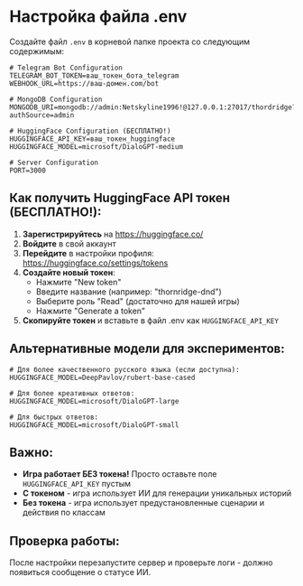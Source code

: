 # Настройка файла .env

Создайте файл `.env` в корневой папке проекта со следующим содержимым:

```env
# Telegram Bot Configuration
TELEGRAM_BOT_TOKEN=ваш_токен_бота_telegram
WEBHOOK_URL=https://ваш-домен.com/bot

# MongoDB Configuration  
MONGODB_URI=mongodb://admin:Netskyline1996!@127.0.0.1:27017/thordridge?authSource=admin

# HuggingFace Configuration (БЕСПЛАТНО!)
HUGGINGFACE_API_KEY=ваш_токен_huggingface
HUGGINGFACE_MODEL=microsoft/DialoGPT-medium

# Server Configuration
PORT=3000
```

## Как получить HuggingFace API токен (БЕСПЛАТНО!):

1. **Зарегистрируйтесь** на https://huggingface.co/
2. **Войдите** в свой аккаунт
3. **Перейдите** в настройки профиля: https://huggingface.co/settings/tokens
4. **Создайте новый токен**:
   - Нажмите "New token"
   - Введите название (например: "thornridge-dnd")
   - Выберите роль "Read" (достаточно для нашей игры)
   - Нажмите "Generate a token"
5. **Скопируйте токен** и вставьте в файл .env как `HUGGINGFACE_API_KEY`

## Альтернативные модели для экспериментов:

```env
# Для более качественного русского языка (если доступна):
HUGGINGFACE_MODEL=DeepPavlov/rubert-base-cased

# Для более креативных ответов:
HUGGINGFACE_MODEL=microsoft/DialoGPT-large

# Для быстрых ответов:
HUGGINGFACE_MODEL=microsoft/DialoGPT-small
```

## Важно:

- **Игра работает БЕЗ токена!** Просто оставьте поле `HUGGINGFACE_API_KEY` пустым
- **С токеном** - игра использует ИИ для генерации уникальных историй
- **Без токена** - игра использует предустановленные сценарии и действия по классам

## Проверка работы:

После настройки перезапустите сервер и проверьте логи - должно появиться сообщение о статусе ИИ. 